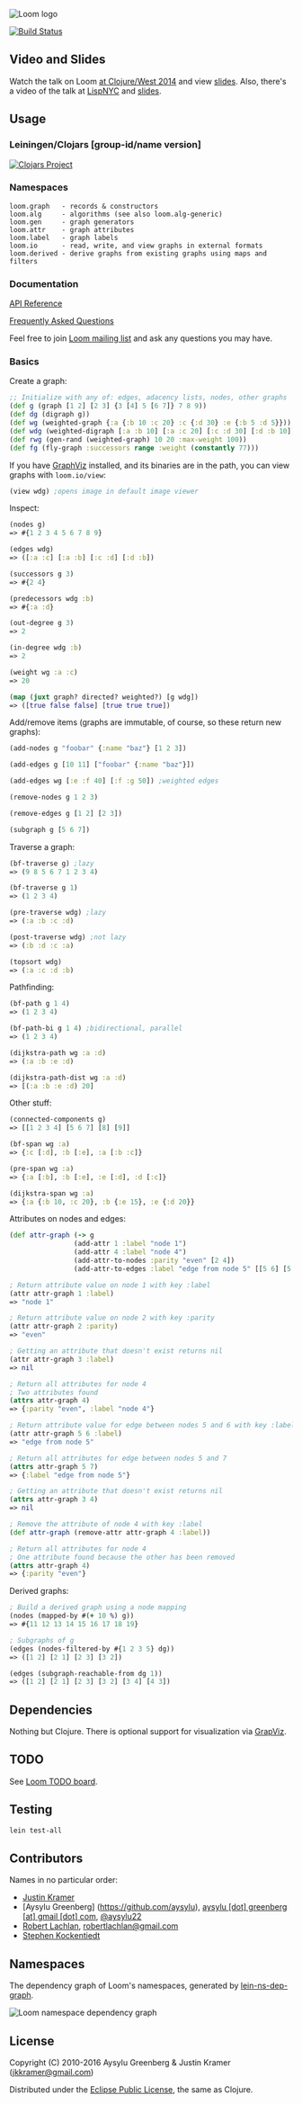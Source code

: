 ![Loom logo](https://raw.github.com/aysylu/loom/master/doc/loom_logo.png "Loom")

[![Build Status](https://travis-ci.org/aysylu/loom.png)](http://travis-ci.org/aysylu/loom)


## Video and Slides

Watch the talk on Loom [at Clojure/West 2014](https://www.youtube.com/watch?v=wEEutxTYQQU) and view [slides](http://www.slideshare.net/aysylu/loom-at-clojurewest-32794616). Also, there's a video of the talk at [LispNYC](http://youtu.be/Iev7zavblqg) and [slides](http://www.slideshare.net/aysylu/aysylu-loom).

## Usage

### Leiningen/Clojars [group-id/name version]

[![Clojars Project](http://clojars.org/aysylu/loom/latest-version.svg)](http://clojars.org/aysylu/loom)

### Namespaces

    loom.graph   - records & constructors
    loom.alg     - algorithms (see also loom.alg-generic)
    loom.gen     - graph generators
    loom.attr    - graph attributes
    loom.label   - graph labels
    loom.io      - read, write, and view graphs in external formats
    loom.derived - derive graphs from existing graphs using maps and filters

### Documentation

[API Reference](http://aysy.lu/loom/)

[Frequently Asked Questions](http://aysy.lu/loom/faq.html)

Feel free to join [Loom mailing list](https://groups.google.com/forum/#!forum/loom-clj) and ask any questions you may have.

### Basics

Create a graph:
```clojure
;; Initialize with any of: edges, adacency lists, nodes, other graphs
(def g (graph [1 2] [2 3] {3 [4] 5 [6 7]} 7 8 9))
(def dg (digraph g))
(def wg (weighted-graph {:a {:b 10 :c 20} :c {:d 30} :e {:b 5 :d 5}}))
(def wdg (weighted-digraph [:a :b 10] [:a :c 20] [:c :d 30] [:d :b 10]))
(def rwg (gen-rand (weighted-graph) 10 20 :max-weight 100))
(def fg (fly-graph :successors range :weight (constantly 77)))
```
If you have [GraphViz](http://www.graphviz.org) installed, and its binaries are in the path, you can view graphs with <code>loom.io/view</code>:
```clojure
(view wdg) ;opens image in default image viewer
```

Inspect:
```clojure
(nodes g)
=> #{1 2 3 4 5 6 7 8 9}

(edges wdg)
=> ([:a :c] [:a :b] [:c :d] [:d :b])

(successors g 3)
=> #{2 4}

(predecessors wdg :b)
=> #{:a :d}

(out-degree g 3)
=> 2

(in-degree wdg :b)
=> 2

(weight wg :a :c)
=> 20

(map (juxt graph? directed? weighted?) [g wdg])
=> ([true false false] [true true true])
```
Add/remove items (graphs are immutable, of course, so these return new graphs):
```clojure
(add-nodes g "foobar" {:name "baz"} [1 2 3])

(add-edges g [10 11] ["foobar" {:name "baz"}])

(add-edges wg [:e :f 40] [:f :g 50]) ;weighted edges

(remove-nodes g 1 2 3)

(remove-edges g [1 2] [2 3])

(subgraph g [5 6 7])
```
Traverse a graph:
```clojure
(bf-traverse g) ;lazy
=> (9 8 5 6 7 1 2 3 4)

(bf-traverse g 1)
=> (1 2 3 4)

(pre-traverse wdg) ;lazy
=> (:a :b :c :d)

(post-traverse wdg) ;not lazy
=> (:b :d :c :a)

(topsort wdg)
=> (:a :c :d :b)
```
Pathfinding:
```clojure
(bf-path g 1 4)
=> (1 2 3 4)

(bf-path-bi g 1 4) ;bidirectional, parallel
=> (1 2 3 4)

(dijkstra-path wg :a :d)
=> (:a :b :e :d)

(dijkstra-path-dist wg :a :d)
=> [(:a :b :e :d) 20]
```
Other stuff:
```clojure
(connected-components g)
=> [[1 2 3 4] [5 6 7] [8] [9]]

(bf-span wg :a)
=> {:c [:d], :b [:e], :a [:b :c]}

(pre-span wg :a)
=> {:a [:b], :b [:e], :e [:d], :d [:c]}

(dijkstra-span wg :a)
=> {:a {:b 10, :c 20}, :b {:e 15}, :e {:d 20}}
```
Attributes on nodes and edges:
```clojure
(def attr-graph (-> g
                (add-attr 1 :label "node 1")
                (add-attr 4 :label "node 4")
                (add-attr-to-nodes :parity "even" [2 4])
                (add-attr-to-edges :label "edge from node 5" [[5 6] [5 7]])))

; Return attribute value on node 1 with key :label
(attr attr-graph 1 :label)
=> "node 1"

; Return attribute value on node 2 with key :parity
(attr attr-graph 2 :parity)
=> "even"

; Getting an attribute that doesn't exist returns nil
(attr attr-graph 3 :label)
=> nil

; Return all attributes for node 4
; Two attributes found
(attrs attr-graph 4)
=> {:parity "even", :label "node 4"}

; Return attribute value for edge between nodes 5 and 6 with key :label
(attr attr-graph 5 6 :label)
=> "edge from node 5"

; Return all attributes for edge between nodes 5 and 7
(attrs attr-graph 5 7)
=> {:label "edge from node 5"}

; Getting an attribute that doesn't exist returns nil
(attrs attr-graph 3 4)
=> nil

; Remove the attribute of node 4 with key :label
(def attr-graph (remove-attr attr-graph 4 :label))

; Return all attributes for node 4
; One attribute found because the other has been removed
(attrs attr-graph 4)
=> {:parity "even"}
```
Derived graphs:
```clojure
; Build a derived graph using a node mapping
(nodes (mapped-by #(+ 10 %) g))
=> #{11 12 13 14 15 16 17 18 19}

; Subgraphs of g
(edges (nodes-filtered-by #{1 2 3 5} dg))
=> ([1 2] [2 1] [2 3] [3 2])

(edges (subgraph-reachable-from dg 1))
=> ([1 2] [2 1] [2 3] [3 2] [3 4] [4 3])
```
## Dependencies

Nothing but Clojure. There is optional support for visualization via [GrapViz](http://graphviz.org).

## TODO

See [Loom TODO board](https://trello.com/b/VgPZkvjP/loom-todo).

## Testing

```bash
lein test-all
```

## Contributors

Names in no particular order:

* [Justin Kramer](https://github.com/jkk/)
* [Aysylu Greenberg] (https://github.com/aysylu), [aysylu [dot] greenberg [at] gmail [dot] com](mailto:aysylu.greenberg@gmail.com), [@aysylu22](http://twitter.com/aysylu22)
* [Robert Lachlan](https://github.com/heffalump), [robertlachlan@gmail.com](mailto:robertlachlan@gmail.com)
* [Stephen Kockentiedt](https://github.com/s-k)

## Namespaces

The dependency graph of Loom's namespaces, generated by [lein-ns-dep-graph](https://github.com/hilverd/lein-ns-dep-graph).

![Loom namespace dependency graph](./doc/ns-dep-graph.png)

## License

Copyright (C) 2010-2016 Aysylu Greenberg & Justin Kramer (jkkramer@gmail.com)

Distributed under the [Eclipse Public License](http://opensource.org/licenses/eclipse-1.0.php), the same as Clojure.
